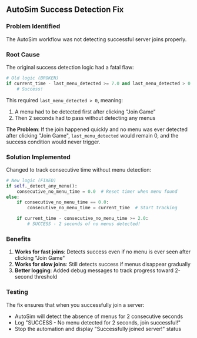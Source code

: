 ## AutoSim Success Detection Fix

### Problem Identified
The AutoSim workflow was not detecting successful server joins properly.

### Root Cause
The original success detection logic had a fatal flaw:

```python
# Old logic (BROKEN)
if current_time - last_menu_detected >= 7.0 and last_menu_detected > 0:
    # Success!
```

This required `last_menu_detected > 0`, meaning:
1. A menu had to be detected first after clicking "Join Game"
2. Then 2 seconds had to pass without detecting any menus

**The Problem**: If the join happened quickly and no menu was ever detected after clicking "Join Game", `last_menu_detected` would remain 0, and the success condition would never trigger.

### Solution Implemented
Changed to track consecutive time without menu detection:

```python
# New logic (FIXED)
if self._detect_any_menu():
    consecutive_no_menu_time = 0.0  # Reset timer when menu found
else:
    if consecutive_no_menu_time == 0.0:
        consecutive_no_menu_time = current_time  # Start tracking

    if current_time - consecutive_no_menu_time >= 2.0:
        # SUCCESS - 2 seconds of no menus detected!
```

### Benefits
1. **Works for fast joins**: Detects success even if no menu is ever seen after clicking "Join Game"
2. **Works for slow joins**: Still detects success if menus disappear gradually
3. **Better logging**: Added debug messages to track progress toward 2-second threshold

### Testing
The fix ensures that when you successfully join a server:
- AutoSim will detect the absence of menus for 2 consecutive seconds
- Log "SUCCESS - No menu detected for 2 seconds, join successful!"
- Stop the automation and display "Successfully joined server!" status
